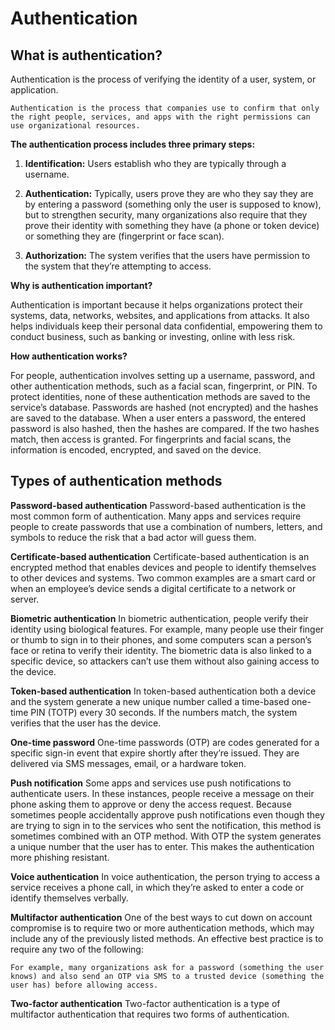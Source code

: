 # Authentication

## What is authentication?
Authentication is the process of verifying the identity of a user, system, or application.

`Authentication is the process that companies use to confirm that only the right people, services, and apps with the right permissions can use organizational resources.`

**The authentication process includes three primary steps:**

1. **Identification:** Users establish who they are typically through a username.

2. **Authentication:** Typically, users prove they are who they say they are by entering a password (something only the user is supposed to know), but to strengthen security, many organizations also require that they prove their identity with something they have (a phone or token device) or something they are (fingerprint or face scan).

3. **Authorization:** The system verifies that the users have permission to the system that they’re attempting to access.

**Why is authentication important?**

Authentication is important because it helps organizations protect their systems, data, networks, websites, and applications from attacks. It also helps individuals keep their personal data confidential, empowering them to conduct business, such as banking or investing, online with less risk.

**How authentication works?**

For people, authentication involves setting up a username, password, and other authentication methods, such as a facial scan, fingerprint, or PIN. To protect identities, none of these authentication methods are saved to the service’s database. Passwords are hashed (not encrypted) and the hashes are saved to the database. When a user enters a password, the entered password is also hashed, then the hashes are compared. If the two hashes match, then access is granted. For fingerprints and facial scans, the information is encoded, encrypted, and saved on the device.

## Types of authentication methods

**Password-based authentication**
Password-based authentication is the most common form of authentication. Many apps and services require people to create passwords that use a combination of numbers, letters, and symbols to reduce the risk that a bad actor will guess them.

**Certificate-based authentication**
Certificate-based authentication is an encrypted method that enables devices and people to identify themselves to other devices and systems. Two common examples are a smart card or when an employee’s device sends a digital certificate to a network or server.

**Biometric authentication**
In biometric authentication, people verify their identity using biological features. For example, many people use their finger or thumb to sign in to their phones, and some computers scan a person’s face or retina to verify their identity. The biometric data is also linked to a specific device, so attackers can’t use them without also gaining access to the device. 

**Token-based authentication**
In token-based authentication both a device and the system generate a new unique number called a time-based one-time PIN (TOTP) every 30 seconds. If the numbers match, the system verifies that the user has the device.

**One-time password**
One-time passwords (OTP) are codes generated for a specific sign-in event that expire shortly after they’re issued. They are delivered via SMS messages, email, or a hardware token.

**Push notification**
Some apps and services use push notifications to authenticate users. In these instances, people receive a message on their phone asking them to approve or deny the access request. Because sometimes people accidentally approve push notifications even though they are trying to sign in to the services who sent the notification, this method is sometimes combined with an OTP method. With OTP the system generates a unique number that the user has to enter. This makes the authentication more phishing resistant.

**Voice authentication**
In voice authentication, the person trying to access a service receives a phone call, in which they’re asked to enter a code or identify themselves verbally.

**Multifactor authentication**
One of the best ways to cut down on account compromise is to require two or more authentication methods, which may include any of the previously listed methods. An effective best practice is to require any two of the following:

`For example, many organizations ask for a password (something the user knows) and also send an OTP via SMS to a trusted device (something the user has) before allowing access.`

**Two-factor authentication**
Two-factor authentication is a type of multifactor authentication that requires two forms of authentication.